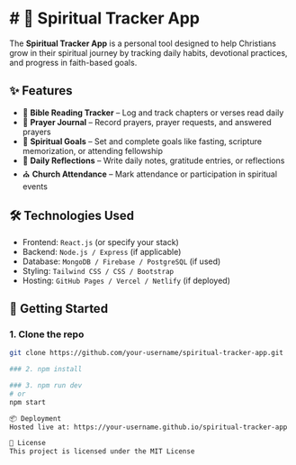# # 🙏 Spiritual Tracker App

The **Spiritual Tracker App** is a personal tool designed to help Christians grow in their spiritual journey by tracking daily habits, devotional practices, and progress in faith-based goals.

## ✨ Features

- 📖 **Bible Reading Tracker** – Log and track chapters or verses read daily
- 🙏 **Prayer Journal** – Record prayers, prayer requests, and answered prayers
- 🎯 **Spiritual Goals** – Set and complete goals like fasting, scripture memorization, or attending fellowship
- 📆 **Daily Reflections** – Write daily notes, gratitude entries, or reflections
- ⛪ **Church Attendance** – Mark attendance or participation in spiritual events

## 🛠️ Technologies Used

- Frontend: `React.js` (or specify your stack)
- Backend: `Node.js / Express` (if applicable)
- Database: `MongoDB / Firebase / PostgreSQL` (if used)
- Styling: `Tailwind CSS / CSS / Bootstrap`
- Hosting: `GitHub Pages / Vercel / Netlify` (if deployed)

## 🚀 Getting Started

### 1. Clone the repo

```bash
git clone https://github.com/your-username/spiritual-tracker-app.git

### 2. npm install

### 3. npm run dev
# or
npm start

📦 Deployment
Hosted live at: https://your-username.github.io/spiritual-tracker-app

📜 License
This project is licensed under the MIT License
